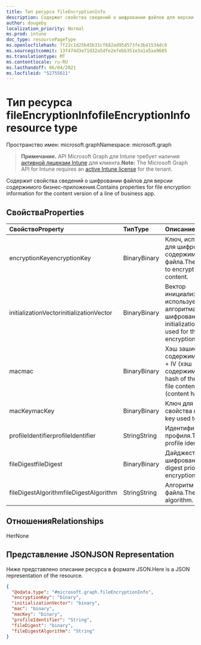```yaml
---
title: Тип ресурса fileEncryptionInfo
description: Содержит свойства сведений о шифровании файлов для версии содержимого бизнес-приложения.
author: dougeby
localization_priority: Normal
ms.prod: intune
doc_type: resourcePageType
ms.openlocfilehash: 7f22c1d25b45b31cf682ad95d573fe3b41534dc9
ms.sourcegitcommit: 13f474d3e71d32a5dfe2efebb351e3a1a5aa9685
ms.translationtype: MT
ms.contentlocale: ru-RU
ms.lasthandoff: 06/04/2021
ms.locfileid: "52755611"
---
```

# <a name="fileencryptioninfo-resource-type"></a><span data-ttu-id="a322c-103">Тип ресурса fileEncryptionInfo</span><span class="sxs-lookup"><span data-stu-id="a322c-103">fileEncryptionInfo resource type</span></span>

<span data-ttu-id="a322c-104">Пространство имен: microsoft.graph</span><span class="sxs-lookup"><span data-stu-id="a322c-104">Namespace: microsoft.graph</span></span>

> <span data-ttu-id="a322c-105">**Примечание.** API Microsoft Graph для Intune требует наличия [активной лицензии Intune](https://go.microsoft.com/fwlink/?linkid=839381) для клиента.</span><span class="sxs-lookup"><span data-stu-id="a322c-105">**Note:** The Microsoft Graph API for Intune requires an [active Intune license](https://go.microsoft.com/fwlink/?linkid=839381) for the tenant.</span></span>

<span data-ttu-id="a322c-106">Содержит свойства сведений о шифровании файлов для версии содержимого бизнес-приложения.</span><span class="sxs-lookup"><span data-stu-id="a322c-106">Contains properties for file encryption information for the content version of a line of business app.</span></span>

## <a name="properties"></a><span data-ttu-id="a322c-107">Свойства</span><span class="sxs-lookup"><span data-stu-id="a322c-107">Properties</span></span>
|<span data-ttu-id="a322c-108">Свойство</span><span class="sxs-lookup"><span data-stu-id="a322c-108">Property</span></span>|<span data-ttu-id="a322c-109">Тип</span><span class="sxs-lookup"><span data-stu-id="a322c-109">Type</span></span>|<span data-ttu-id="a322c-110">Описание</span><span class="sxs-lookup"><span data-stu-id="a322c-110">Description</span></span>|
|:---|:---|:---|
|<span data-ttu-id="a322c-111">encryptionKey</span><span class="sxs-lookup"><span data-stu-id="a322c-111">encryptionKey</span></span>|<span data-ttu-id="a322c-112">Binary</span><span class="sxs-lookup"><span data-stu-id="a322c-112">Binary</span></span>|<span data-ttu-id="a322c-113">Ключ, используемый для шифрования содержимого файла.</span><span class="sxs-lookup"><span data-stu-id="a322c-113">The key used to encrypt the file content.</span></span>|
|<span data-ttu-id="a322c-114">initializationVector</span><span class="sxs-lookup"><span data-stu-id="a322c-114">initializationVector</span></span>|<span data-ttu-id="a322c-115">Binary</span><span class="sxs-lookup"><span data-stu-id="a322c-115">Binary</span></span>|<span data-ttu-id="a322c-116">Вектор инициализации, используемый для алгоритма шифрования.</span><span class="sxs-lookup"><span data-stu-id="a322c-116">The initialization vector used for the encryption algorithm.</span></span>|
|<span data-ttu-id="a322c-117">mac</span><span class="sxs-lookup"><span data-stu-id="a322c-117">mac</span></span>|<span data-ttu-id="a322c-118">Binary</span><span class="sxs-lookup"><span data-stu-id="a322c-118">Binary</span></span>|<span data-ttu-id="a322c-119">Хэш зашифрованного содержимого файла + IV (хэш содержимого).</span><span class="sxs-lookup"><span data-stu-id="a322c-119">The hash of the encrypted file content + IV (content hash).</span></span>|
|<span data-ttu-id="a322c-120">macKey</span><span class="sxs-lookup"><span data-stu-id="a322c-120">macKey</span></span>|<span data-ttu-id="a322c-121">Binary</span><span class="sxs-lookup"><span data-stu-id="a322c-121">Binary</span></span>|<span data-ttu-id="a322c-122">Ключ для получения свойства mac.</span><span class="sxs-lookup"><span data-stu-id="a322c-122">The key used to get mac.</span></span>|
|<span data-ttu-id="a322c-123">profileIdentifier</span><span class="sxs-lookup"><span data-stu-id="a322c-123">profileIdentifier</span></span>|<span data-ttu-id="a322c-124">String</span><span class="sxs-lookup"><span data-stu-id="a322c-124">String</span></span>|<span data-ttu-id="a322c-125">Идентификатор профиля.</span><span class="sxs-lookup"><span data-stu-id="a322c-125">The the profile identifier.</span></span>|
|<span data-ttu-id="a322c-126">fileDigest</span><span class="sxs-lookup"><span data-stu-id="a322c-126">fileDigest</span></span>|<span data-ttu-id="a322c-127">Binary</span><span class="sxs-lookup"><span data-stu-id="a322c-127">Binary</span></span>|<span data-ttu-id="a322c-128">Дайджест файла до шифрования.</span><span class="sxs-lookup"><span data-stu-id="a322c-128">The file digest prior to encryption.</span></span>|
|<span data-ttu-id="a322c-129">fileDigestAlgorithm</span><span class="sxs-lookup"><span data-stu-id="a322c-129">fileDigestAlgorithm</span></span>|<span data-ttu-id="a322c-130">String</span><span class="sxs-lookup"><span data-stu-id="a322c-130">String</span></span>|<span data-ttu-id="a322c-131">Алгоритм дайджеста файла.</span><span class="sxs-lookup"><span data-stu-id="a322c-131">The file digest algorithm.</span></span>|

## <a name="relationships"></a><span data-ttu-id="a322c-132">Отношения</span><span class="sxs-lookup"><span data-stu-id="a322c-132">Relationships</span></span>
<span data-ttu-id="a322c-133">Нет</span><span class="sxs-lookup"><span data-stu-id="a322c-133">None</span></span>

## <a name="json-representation"></a><span data-ttu-id="a322c-134">Представление JSON</span><span class="sxs-lookup"><span data-stu-id="a322c-134">JSON Representation</span></span>
<span data-ttu-id="a322c-135">Ниже представлено описание ресурса в формате JSON.</span><span class="sxs-lookup"><span data-stu-id="a322c-135">Here is a JSON representation of the resource.</span></span>
<!-- {
  "blockType": "resource",
  "@odata.type": "microsoft.graph.fileEncryptionInfo"
}
-->
``` json
{
  "@odata.type": "#microsoft.graph.fileEncryptionInfo",
  "encryptionKey": "binary",
  "initializationVector": "binary",
  "mac": "binary",
  "macKey": "binary",
  "profileIdentifier": "String",
  "fileDigest": "binary",
  "fileDigestAlgorithm": "String"
}
```




